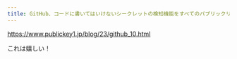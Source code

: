 ```yaml
---
title: GitHub、コードに書いてはいけないシークレットの検知機能をすべてのパブリックリポジトリに無料で正式提供開始 － Publickey
---
```


https://www.publickey1.jp/blog/23/github_10.html

これは嬉しい！

